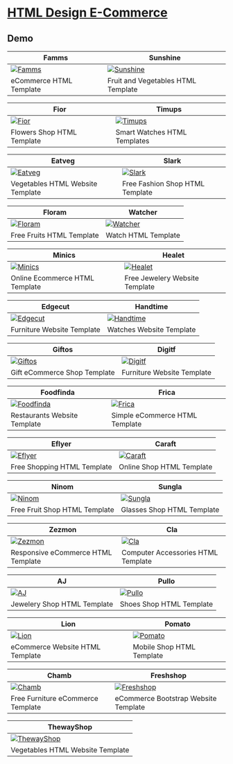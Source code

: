 # [HTML Design E-Commerce](https://html.design/ecommerce-template/)

## Demo
Famms | Sunshine
--- | ---
[![Famms](https://template.bikinwebskuy.com/HDE/zSupportImages/Famms.png)](https://template.bikinwebskuy.com/HDE/Famms) | [![Sunshine](https://template.bikinwebskuy.com/HDE/zSupportImages/Sunshine.png)](https://template.bikinwebskuy.com/HDE/Sunshine)
eCommerce HTML Template | Fruit and Vegetables HTML Template

Fior | Timups
--- | ---
[![Fior](https://template.bikinwebskuy.com/HDE/zSupportImages/Fior.png)](https://template.bikinwebskuy.com/HDE/Fior) | [![Timups](https://template.bikinwebskuy.com/HDE/zSupportImages/Timups.png)](https://template.bikinwebskuy.com/HDE/Timups)
Flowers Shop HTML Template | Smart Watches HTML Templates

Eatveg | Slark
--- | ---
[![Eatveg](https://template.bikinwebskuy.com/HDE/zSupportImages/Eatveg.png)](https://template.bikinwebskuy.com/HDE/Eatveg) | [![Slark](https://template.bikinwebskuy.com/HDE/zSupportImages/Slark.png)](https://template.bikinwebskuy.com/HDE/Slark)
Vegetables HTML Website Template | Free Fashion Shop HTML Template

Floram | Watcher
--- | ---
[![Floram](https://template.bikinwebskuy.com/HDE/zSupportImages/Floram.png)](https://template.bikinwebskuy.com/HDE/Floram) | [![Watcher](https://template.bikinwebskuy.com/HDE/zSupportImages/Watcher.png)](https://template.bikinwebskuy.com/HDE/Watcher)
Free Fruits HTML Template | Watch HTML Template

Minics | Healet
--- | ---
[![Minics](https://template.bikinwebskuy.com/HDE/zSupportImages/Minics.png)](https://template.bikinwebskuy.com/HDE/Minics) | [![Healet](https://template.bikinwebskuy.com/HDE/zSupportImages/Healet.png)](https://template.bikinwebskuy.com/HDE/Healet)
Online Ecommerce HTML Template | Free Jewelery Website Template

Edgecut | Handtime
--- | ---
[![Edgecut](https://template.bikinwebskuy.com/HDE/zSupportImages/Edgecut.png)](https://template.bikinwebskuy.com/HDE/Edgecut) | [![Handtime](https://template.bikinwebskuy.com/HDE/zSupportImages/Handtime.png)](https://template.bikinwebskuy.com/HDE/Handtime)
Furniture Website Template | Watches Website Template

Giftos | Digitf
--- | ---
[![Giftos](https://template.bikinwebskuy.com/HDE/zSupportImages/Giftos.png)](https://template.bikinwebskuy.com/HDE/Giftos) | [![Digitf](https://template.bikinwebskuy.com/HDE/zSupportImages/Digitf.png)](https://template.bikinwebskuy.com/HDE/Digitf)
Gift eCommerce Shop Template | Furniture Website Template

Foodfinda | Frica
--- | ---
[![Foodfinda](https://template.bikinwebskuy.com/HDE/zSupportImages/Foodfinda.png)](https://template.bikinwebskuy.com/HDE/Foodfinda) | [![Frica](https://template.bikinwebskuy.com/HDE/zSupportImages/Frica.png)](https://template.bikinwebskuy.com/HDE/Frica)
Restaurants Website Template | Simple eCommerce HTML Template

Eflyer | Caraft
--- | ---
[![Eflyer](https://template.bikinwebskuy.com/HDE/zSupportImages/Eflyer.png)](https://template.bikinwebskuy.com/HDE/Eflyer) | [![Caraft](https://template.bikinwebskuy.com/HDE/zSupportImages/Caraft.png)](https://template.bikinwebskuy.com/HDE/Caraft)
Free Shopping HTML Template | Online Shop HTML Template

Ninom | Sungla
--- | ---
[![Ninom](https://template.bikinwebskuy.com/HDE/zSupportImages/Ninom.png)](https://template.bikinwebskuy.com/HDE/Ninom) | [![Sungla](https://template.bikinwebskuy.com/HDE/zSupportImages/Sungla.png)](https://template.bikinwebskuy.com/HDE/Sungla)
Free Fruit Shop HTML Template | Glasses Shop HTML Template

Zezmon | Cla
--- | ---
[![Zezmon](https://template.bikinwebskuy.com/HDE/zSupportImages/Zezmon.png)](https://template.bikinwebskuy.com/HDE/Zezmon) | [![Cla](https://template.bikinwebskuy.com/HDE/zSupportImages/Cla.png)](https://template.bikinwebskuy.com/HDE/Cla)
Responsive eCommerce HTML Template | Computer Accessories HTML Template

AJ | Pullo
--- | ---
[![AJ](https://template.bikinwebskuy.com/HDE/zSupportImages/AJ.png)](https://template.bikinwebskuy.com/HDE/AJ) | [![Pullo](https://template.bikinwebskuy.com/HDE/zSupportImages/Pullo.png)](https://template.bikinwebskuy.com/HDE/Pullo)
Jewelery Shop HTML Template | Shoes Shop HTML Template

Lion | Pomato
--- | ---
[![Lion](https://template.bikinwebskuy.com/HDE/zSupportImages/Lion.png)](https://template.bikinwebskuy.com/HDE/Lion) | [![Pomato](https://template.bikinwebskuy.com/HDE/zSupportImages/Pomato.png)](https://template.bikinwebskuy.com/HDE/Pomato)
eCommerce Website HTML Template | Mobile Shop HTML Template

Chamb | Freshshop
--- | ---
[![Chamb](https://template.bikinwebskuy.com/HDE/zSupportImages/Chamb.png)](https://template.bikinwebskuy.com/HDE/Chamb) | [![Freshshop](https://template.bikinwebskuy.com/HDE/zSupportImages/Freshshop.png)](https://template.bikinwebskuy.com/HDE/Freshshop)
Free Furniture eCommerce Template | eCommerce Bootstrap Website Template

ThewayShop |
--- |
[![ThewayShop](https://template.bikinwebskuy.com/HDE/zSupportImages/ThewayShop.png)](https://template.bikinwebskuy.com/HDE/ThewayShop) |
Vegetables HTML Website Template |